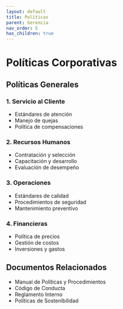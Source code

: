 ```yaml
---
layout: default
title: Políticas
parent: Gerencia
nav_order: 5
has_children: true
---
```


# Políticas Corporativas

## Políticas Generales

### 1. Servicio al Cliente
- Estándares de atención
- Manejo de quejas
- Política de compensaciones

### 2. Recursos Humanos
- Contratación y selección
- Capacitación y desarrollo
- Evaluación de desempeño

### 3. Operaciones
- Estándares de calidad
- Procedimientos de seguridad
- Mantenimiento preventivo

### 4. Financieras
- Política de precios
- Gestión de costos
- Inversiones y gastos

## Documentos Relacionados

- Manual de Políticas y Procedimientos
- Código de Conducta
- Reglamento Interno
- Políticas de Sostenibilidad